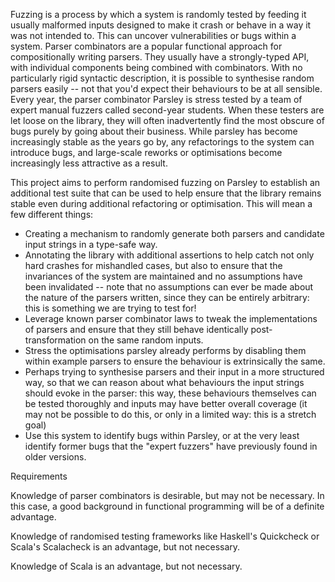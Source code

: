 Fuzzing is a process by which a system is randomly tested by feeding it usually malformed inputs designed to make it crash or behave in a way it was not intended to. This can uncover vulnerabilities or bugs within a system. Parser combinators are a popular functional approach for compositionally writing parsers. They usually have a strongly-typed API, with individual components being combined with combinators. With no particularly rigid syntactic description, it is possible to synthesise random parsers easily -- not that you'd expect their behaviours to be at all sensible. Every year, the parser combinator Parsley is stress tested by a team of expert manual fuzzers called second-year students. When these testers are let loose on the library, they will often inadvertently find the most obscure of bugs purely by going about their business. While parsley has become increasingly stable as the years go by, any refactorings to the system can introduce bugs, and large-scale reworks or optimisations become increasingly less attractive as a result.



This project aims to perform randomised fuzzing on Parsley to establish an additional test suite that can be used to help ensure that the library remains stable even during additional refactoring or optimisation. This will mean a few different things:

* Creating a mechanism to randomly generate both parsers and candidate input strings in a type-safe way.
* Annotating the library with additional assertions to help catch not only hard crashes for mishandled cases, but also to ensure that the invariances of the system are maintained and no assumptions have been invalidated -- note that no assumptions can ever be made about the nature of the parsers written, since they can be entirely arbitrary: this is something we are trying to test for!
* Leverage known parser combinator laws to tweak the implementations of parsers and ensure that they still behave identically post-transformation on the same random inputs.
* Stress the optimisations parsley already performs by disabling them within example parsers to ensure the behaviour is extrinsically the same.
* Perhaps trying to synthesise parsers and their input in a more structured way, so that we can reason about what behaviours the input strings should evoke in the parser: this way, these behaviours themselves can be tested thoroughly and inputs may have better overall coverage (it may not be possible to do this, or only in a limited way: this is a stretch goal)
* Use this system to identify bugs within Parsley, or at the very least identify former bugs that the "expert fuzzers" have previously found in older versions.


Requirements

Knowledge of parser combinators is desirable, but may not be necessary. In this case, a good background in functional programming will be of a definite advantage.

Knowledge of randomised testing frameworks like Haskell's Quickcheck or Scala's Scalacheck is an advantage, but not necessary.

Knowledge of Scala is an advantage, but not necessary.